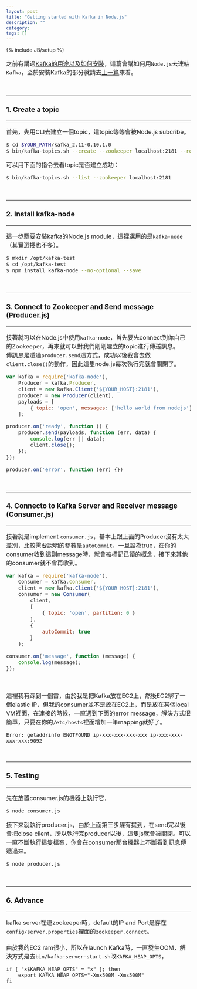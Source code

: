 ```yaml
---
layout: post
title: "Getting started with Kafka in Node.js"
description: ""
category: 
tags: []
---
```

{% include JB/setup %}

<font size="3">

之前有講過[Kafka的用途以及如何安裝](http://blog.kenyang.net/2015/06/25/apache-kafka-distributed-messaging)，這篇會講如何用`Node.js`去連結`Kafka`，至於安裝Kafka的部分就請去[上一篇](http://blog.kenyang.net/2015/06/25/apache-kafka-distributed-messaging)來看。


</br>

---
### 1. Create a topic
---

首先，先用CLI去建立一個topic，這topic等等會被Node.js subcribe。

```bash
$ cd $YOUR_PATH/kafka_2.11-0.10.1.0
$ bin/kafka-topics.sh --create --zookeeper localhost:2181 --replication-factor 1 --partitions 1 --topic open
```

可以用下面的指令去看topic是否建立成功：

```bash
$ bin/kafka-topics.sh --list --zookeeper localhost:2181
```

</br>


<!--more-->


---
### 2. Install kafka-node
---

這一步驟要安裝kafka的Node.js module，這裡選用的是`kafka-node`（其實選擇也不多）。

```bash
$ mkdir /opt/kafka-test
$ cd /opt/kafka-test
$ npm install kafka-node --no-optional --save
```

</br>

---
### 3. Connect to Zookeeper and Send message (Producer.js)
---

接著就可以在Node.js中使用`kafka-node`，首先要先connect到你自己的Zookeeper，再來就可以對我們剛剛建立的topic進行傳送訊息。</br>
傳訊息是透過`producer.send`這方式，成功以後我會去做`client.close()`的動作，因此這隻node.js每次執行完就會關閉了。

```javascript
var kafka = require('kafka-node'),
    Producer = kafka.Producer,
    client = new kafka.Client('${YOUR_HOST}:2181'),
    producer = new Producer(client),
    payloads = [
        { topic: 'open', messages: ['hello world from nodejs'] }
    ];

producer.on('ready', function () {
    producer.send(payloads, function (err, data) {
        console.log(err || data);
        client.close();
    });
});

producer.on('error', function (err) {})
```

</br>

---
### 4. Connecto to Kafka Server and Receiver message (Consumer.js)
---

接著就是implement `consumer.js`，基本上跟上面的Producer沒有太大差別，比較需要說明的參數是`autoCommit`，一旦設為true，在你的consumer收到這則message時，就會被標記已讀的概念，接下來其他的consumer就不會再收到。

```javascript
var kafka = require('kafka-node'),
    Consumer = kafka.Consumer,
    client = new kafka.Client('${YOUR_HOST}:2181'),
    consumer = new Consumer(
        client,
        [
            { topic: 'open', partition: 0 }
        ],
        {
            autoCommit: true
        }
    );

consumer.on('message', function (message) {
    console.log(message);
});

```

</br>

這裡我有踩到一個雷，由於我是把Kafka放在EC2上，然後EC2綁了一個elastic IP，但我的consumer並不是放在EC2上，而是放在某個local VM裡面，在連接的時候，一直遇到下面的error message，解決方式很簡單，只要在你的`/etc/hosts`裡面增加一筆mapping就好了。

```
Error: getaddrinfo ENOTFOUND ip-xxx-xxx-xxx-xxx ip-xxx-xxx-xxx-xxx:9092
```

</br>

---
### 5. Testing
---

先在放置consumer.js的機器上執行它，

```bash
$ node consumer.js
```

接下來就執行producer.js，由於上面第三步驟有提到，在send完以後會把close client，所以執行完producer以後，這隻js就會被關閉。可以一直不斷執行這隻檔案，你會在consumer那台機器上不斷看到訊息傳遞過來。

```bash
$ node producer.js
```

</br>

---
### 6. Advance
---

kafka server在連zookeeper時，default的IP and Port是存在`config/server.properties`裡面的`zookeeper.connect`。
</br>
</br>
由於我的EC2 ram很小，所以在launch Kafka時，一直發生OOM，解決方式是去`bin/kafka-server-start.sh`改`KAFKA_HEAP_OPTS`，

```
if [ "x$KAFKA_HEAP_OPTS" = "x" ]; then
    export KAFKA_HEAP_OPTS="-Xmx500M -Xms500M"
fi
```






</font>